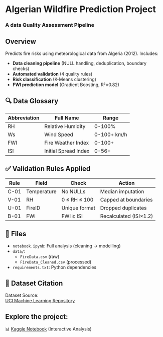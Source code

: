 # Algerian Wildfire Prediction Project
### A data Quality Assessment Pipeline

## Overview
Predicts fire risks using meteorological data from Algeria (2012). Includes:
- **Data cleaning pipeline** (NULL handling, deduplication, boundary checks)
- **Automated validation** (4 quality rules)
- **Risk classification** (K-Means clustering)
- **FWI prediction model** (Gradient Boosting, R²=0.82)

## 🔍 Data Glossary
| Abbreviation | Full Name                | Range       |
|--------------|--------------------------|-------------|
| RH           | Relative Humidity        | 0-100%      |
| Ws           | Wind Speed               | 0-100+ km/h |
| FWI          | Fire Weather Index       | 0-100+      |
| ISI          | Initial Spread Index     | 0-56+       |

## ✅ Validation Rules Applied
| Rule  | Field       | Check                      | Action                 |
|-------|-------------|----------------------------|------------------------|
| C-01  | Temperature | No NULLs                   | Median imputation      |
| V-01  | RH          | 0 ≤ RH ≤ 100               | Capped at boundaries   |
| U-01  | FireID      | Unique format              | Dropped duplicates     |
| B-01  | FWI         | FWI ≥ ISI                  | Recalculated (ISI×1.2) |

## 📂 Files
- `notebook.ipynb`: Full analysis (cleaning → modelling)
- `data/`: 
  - `FireData.csv` (raw)
  - `FireData_Cleaned.csv` (processed)
- `requirements.txt`: Python dependencies

## 📜 Dataset Citation  
Dataset Source:  
[UCI Machine Learning Repository](https://archive.ics.uci.edu/dataset/547/algerian+forest+fires+dataset)  

## Explore the project:  
📊 [Kaggle Notebook](https://www.kaggle.com/code/surprisemhlongo/data-quality-mdm-portfolio/) (Interactive Analysis)  




